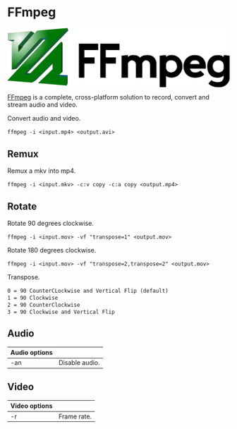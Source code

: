 # FFmpeg

<p align="center"><img align="center" src="ffmpeg.png"></p>

[FFmpeg](https://www.ffmpeg.org/) is a complete, cross-platform solution to record, convert and stream audio and video.

Convert audio and video.
```
ffmpeg -i <input.mp4> <output.avi>
```

## Remux

Remux a mkv into mp4.
```
ffmpeg -i <input.mkv> -c:v copy -c:a copy <output.mp4>
```

## Rotate

Rotate 90 degrees clockwise.
```
ffmpeg -i <input.mov> -vf "transpose=1" <output.mov>
```

Rotate 180 degrees clockwise.
```
ffmpeg -i <input.mov> -vf "transpose=2,transpose=2" <output.mov>
```

Transpose.
```
0 = 90 CounterCLockwise and Vertical Flip (default)
1 = 90 Clockwise
2 = 90 CounterClockwise
3 = 90 Clockwise and Vertical Flip
```

## Audio

| Audio options | |
| - | - |
| -an | Disable audio. |

## Video

| Video options | |
| - | - |
| -r | Frame rate. |